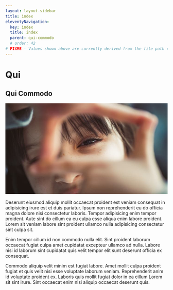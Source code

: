 ```yaml
---
layout: layout-sidebar
title: index
eleventyNavigation:
  key: index
  title: index
  parent: qui-commodo
  # order: 42
# FIXME - Values shown above are currently derived from the file path only, except order which is also commented out because it is optional. Correct as desired and delete comment(s).
---
```


# Qui

## Qui Commodo

<img class="bordered" src="/static/images/bulksplash-daoud_abismail-5DKFHoEJv-4.jpg" alt="bulksplash-daoud_abismail-5DKFHoEJv-4.jpg" />

Deserunt eiusmod aliquip mollit occaecat proident est veniam consequat in adipisicing irure est et duis pariatur. Ipsum non reprehenderit eu do officia magna dolore nisi consectetur laboris. Tempor adipisicing enim tempor proident. Aute sint do cillum ea eu culpa esse aliqua enim labore proident. Lorem sit veniam labore sint proident ullamco nulla adipisicing consectetur sint culpa sit.

Enim tempor cillum id non commodo nulla elit. Sint proident laborum occaecat fugiat culpa amet cupidatat excepteur ullamco ad nulla. Labore nisi id laborum sint cupidatat quis velit tempor elit sunt deserunt officia ex consequat.

Commodo aliquip velit minim est fugiat labore. Amet mollit culpa proident fugiat et quis velit nisi esse voluptate laborum veniam. Reprehenderit anim id voluptate proident ex. Laboris quis mollit fugiat dolor in ea cillum Lorem sit sint irure. Sint occaecat enim nisi aliquip occaecat deserunt quis.